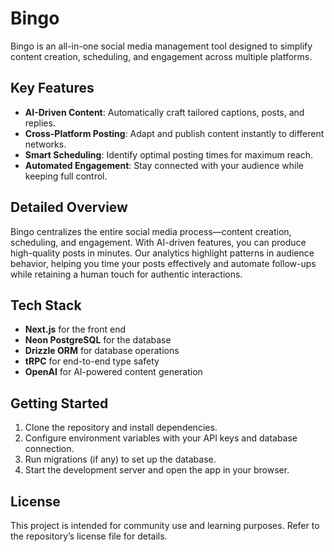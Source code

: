 # Bingo

Bingo is an all-in-one social media management tool designed to simplify content creation, scheduling, and engagement across multiple platforms.

## Key Features

- **AI-Driven Content**: Automatically craft tailored captions, posts, and replies.
- **Cross-Platform Posting**: Adapt and publish content instantly to different networks.
- **Smart Scheduling**: Identify optimal posting times for maximum reach.
- **Automated Engagement**: Stay connected with your audience while keeping full control.

## Detailed Overview
Bingo centralizes the entire social media process—content creation, scheduling, and engagement. With AI-driven features, you can produce high-quality posts in minutes. Our analytics highlight patterns in audience behavior, helping you time your posts effectively and automate follow-ups while retaining a human touch for authentic interactions.

## Tech Stack

- **Next.js** for the front end
- **Neon PostgreSQL** for the database
- **Drizzle ORM** for database operations
- **tRPC** for end-to-end type safety
- **OpenAI** for AI-powered content generation

## Getting Started

1. Clone the repository and install dependencies.
2. Configure environment variables with your API keys and database connection.
3. Run migrations (if any) to set up the database.
4. Start the development server and open the app in your browser.

## License

This project is intended for community use and learning purposes. Refer to the repository’s license file for details.
